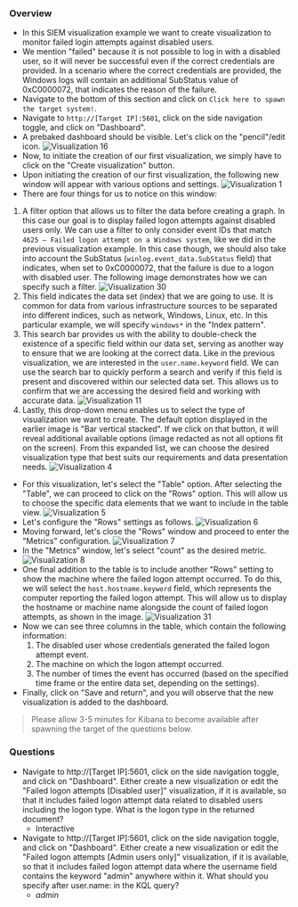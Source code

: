 ### Overview
- In this SIEM visualization example we want to create visualization to monitor failed login attempts against disabled users.
- We mention "failed" because it is not possible to log in with a disabled user, so it will never be successful even if the correct credentials are provided. In a scenario where the correct credentials are provided, the Windows logs will contain an additional SubStatus value of 0xC0000072, that indicates the reason of the failure.
- Navigate to the bottom of this section and click on `Click here to spawn the target system!`.
- Navigate to `http://[Target IP]:5601`, click on the side navigation toggle, and click on "Dashboard".
- A prebaked dashboard should be visible. Let's click on the "pencil"/edit icon.
![Visualization 16](https://academy.hackthebox.com/storage/modules/211/visualization16.png)
- Now, to initiate the creation of our first visualization, we simply have to click on the "Create visualization" button.
- Upon initiating the creation of our first visualization, the following new window will appear with various options and settings.
![Visualization 1](https://academy.hackthebox.com/storage/modules/211/visualization1.png)
- There are four things for us to notice on this window:
1. A filter option that allows us to filter the data before creating a graph. In this case our goal is to display failed logon attempts against disabled users only. We can use a filter to only consider event IDs that match `4625 – Failed logon attempt on a Windows system`, like we did in the previous visualization example. In this case though, we should also take into account the SubStatus (`winlog.event_data.SubStatus` field) that indicates, when set to 0xC0000072, that the failure is due to a logon with disabled user. The following image demonstrates how we can specify such a filter.
![Visualization 30](https://academy.hackthebox.com/storage/modules/211/visualization30.png)
2. This field indicates the data set (index) that we are going to use. It is common for data from various infrastructure sources to be separated into different indices, such as network, Windows, Linux, etc. In this particular example, we will specify `windows*` in the "Index pattern".
3. This search bar provides us with the ability to double-check the existence of a specific field within our data set, serving as another way to ensure that we are looking at the correct data. Like in the previous visualization, we are interested in the `user.name.keyword` field. We can use the search bar to quickly perform a search and verify if this field is present and discovered within our selected data set. This allows us to confirm that we are accessing the desired field and working with accurate data.
![Visualization 11](https://academy.hackthebox.com/storage/modules/211/visualization11.png)
4. Lastly, this drop-down menu enables us to select the type of visualization we want to create. The default option displayed in the earlier image is "Bar vertical stacked". If we click on that button, it will reveal additional available options (image redacted as not all options fit on the screen). From this expanded list, we can choose the desired visualization type that best suits our requirements and data presentation needs.
![Visualization 4](https://academy.hackthebox.com/storage/modules/211/visualization4.png)
- For this visualization, let's select the "Table" option. After selecting the "Table", we can proceed to click on the "Rows" option. This will allow us to choose the specific data elements that we want to include in the table view.
![Visualization 5](https://academy.hackthebox.com/storage/modules/211/visualization5.png)
- Let's configure the "Rows" settings as follows.
![Visualization 6](https://academy.hackthebox.com/storage/modules/211/visualization6.png)
- Moving forward, let's close the "Rows" window and proceed to enter the "Metrics" configuration.
![Visualization 7](https://academy.hackthebox.com/storage/modules/211/visualization7.png)
- In the "Metrics" window, let's select "count" as the desired metric.
![Visualization 8](https://academy.hackthebox.com/storage/modules/211/visualization8.png)
- One final addition to the table is to include another "Rows" setting to show the machine where the failed logon attempt occurred. To do this, we will select the `host.hostname.keyword` field, which represents the computer reporting the failed logon attempt. This will allow us to display the hostname or machine name alongside the count of failed logon attempts, as shown in the image.
![Visualization 31](https://academy.hackthebox.com/storage/modules/211/visualization31.png)
- Now we can see three columns in the table, which contain the following information:
	1. The disabled user whose credentials generated the failed logon attempt event.
	2. The machine on which the logon attempt occurred.
	3. The number of times the event has occurred (based on the specified time frame or the entire data set, depending on the settings).
- Finally, click on "Save and return", and you will observe that the new visualization is added to the dashboard.

> Please allow 3-5 minutes for Kibana to become available after spawning the target of the questions below.



### Questions
- Navigate to http://[Target IP]:5601, click on the side navigation toggle, and click on "Dashboard". Either create a new visualization or edit the "Failed logon attempts [Disabled user]" visualization, if it is available, so that it includes failed logon attempt data related to disabled users including the logon type. What is the logon type in the returned document?
	- Interactive
- Navigate to http://[Target IP]:5601, click on the side navigation toggle, and click on "Dashboard". Either create a new visualization or edit the "Failed logon attempts [Admin users only]" visualization, if it is available, so that it includes failed logon attempt data where the username field contains the keyword "admin" anywhere within it. What should you specify after user.name: in the KQL query?
	- *admin*
